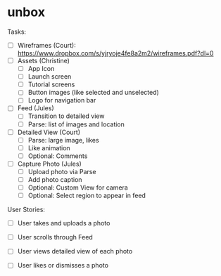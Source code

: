 # unbox

Tasks:
* [ ] Wireframes (Court): https://www.dropbox.com/s/yjryoje4fe8a2m2/wireframes.pdf?dl=0
* [ ] Assets (Christine)
    * [ ] App Icon
    * [ ] Launch screen
    * [ ] Tutorial screens
    * [ ] Button images (like selected and unselected)
    * [ ] Logo for navigation bar
* [ ] Feed (Jules)
    * [ ] Transition to detailed view
    * [ ] Parse: list of images and location
* [ ] Detailed View (Court)
     * [ ] Parse: large image, likes
     * [ ] Like animation
     * [ ] Optional: Comments 
* [ ] Capture Photo (Jules)
     * [ ] Upload photo via Parse
     * [ ] Add photo caption
     * [ ] Optional: Custom View for camera
     * [ ] Optional: Select region to appear in feed

User Stories:
* [ ] User takes and uploads a photo
* [ ] User scrolls through Feed
* [ ] User views detailed view of each photo
* [ ] User likes or dismisses a photo

